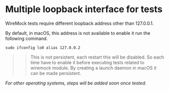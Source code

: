 # Multiple loopback interface for tests

WireMock tests require different loopback address other than 127.0.0.1.

By default, in macOS, this address is not available to enable it run 
the following command.

`sudo ifconfig lo0 alias 127.0.0.2`

>> This is not persistent, each restart this will be disabled. So each 
> time have to enable it before executing tests related to wiremock 
> module. By creating a launch daemon in macOS it can be made persistent.

_For other operating systems, steps will be added soon once tested._